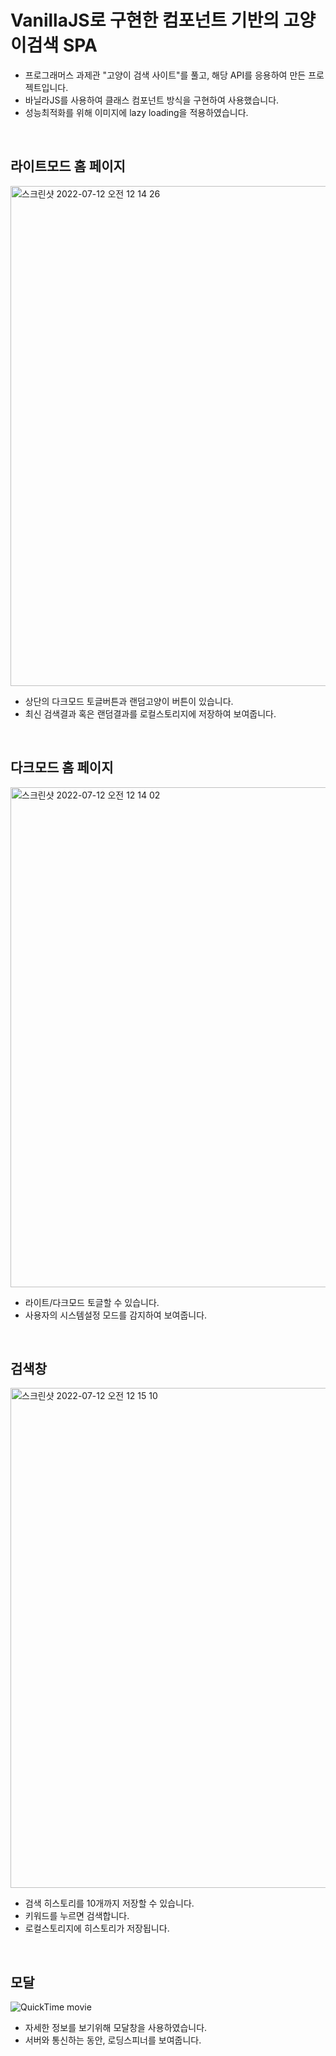 
# VanillaJS로 구현한 컴포넌트 기반의 고양이검색 SPA
- 프로그래머스 과제관 "고양이 검색 사이트"를 풀고, 해당 API를 응용하여 만든 프로젝트입니다.
- 바닐라JS를 사용하여 클래스 컴포넌트 방식을 구현하여 사용했습니다.
- 성능최적화를 위해 이미지에 lazy loading을 적용하였습니다.

<br>

## 라이트모드 홈 페이지
<img width="800" alt="스크린샷 2022-07-12 오전 12 14 26" src="https://user-images.githubusercontent.com/65804460/178297576-cf26d8ba-0872-4e27-9971-e6cfbaecd3ec.png">

- 상단의 다크모드 토글버튼과 랜덤고양이 버튼이 있습니다.
- 최신 검색결과 혹은 랜덤결과를 로컬스토리지에 저장하여 보여줍니다.

<br>

## 다크모드 홈 페이지
<img width="800" alt="스크린샷 2022-07-12 오전 12 14 02" src="https://user-images.githubusercontent.com/65804460/178297501-55247379-0271-432b-97d7-567e0b527bb2.png">

- 라이트/다크모드 토글할 수 있습니다.
- 사용자의 시스템설정 모드를 감지하여 보여줍니다.

<br>

## 검색창
<img width="800" alt="스크린샷 2022-07-12 오전 12 15 10" src="https://user-images.githubusercontent.com/65804460/178297721-01e75e99-38de-4e65-b877-674c98dca0b7.png">

- 검색 히스토리를 10개까지 저장할 수 있습니다.
- 키워드를 누르면 검색합니다.
- 로컬스토리지에 히스토리가 저장됩니다.

<br>

## 모달
![QuickTime movie](https://user-images.githubusercontent.com/65804460/178298094-3c918d19-7a86-4b1b-8361-6d75d7b3123a.gif)


- 자세한 정보를 보기위해 모달창을 사용하였습니다.
- 서버와 통신하는 동안, 로딩스피너를 보여줍니다.

<br>

<br>
